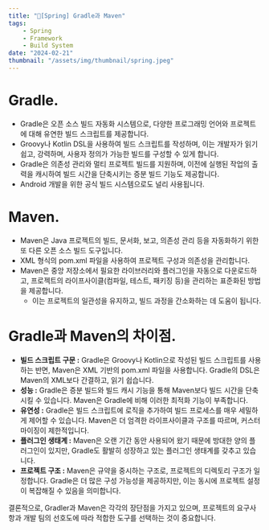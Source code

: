 ```yaml
---
title: "🍃[Spring] Gradle과 Maven"
tags:
    - Spring
    - Framework
    - Build System
date: "2024-02-21"
thumbnail: "/assets/img/thumbnail/spring.jpeg"
---
```


# Gradle.
* Gradle은 오픈 소스 빌드 자동화 시스템으로, 다양한 프로그래밍 언어와 프로젝트에 대해 유연한 빌드 스크립트를 제공합니다.
* Groovy나 Kotlin DSL을 사용하여 빌드 스크립트를 작성하며, 이는 개발자가 읽기 쉽고, 강력하며, 사용자 정의가 가능한 빌드를 구성할 수 있게 합니다.
* Gradle은 의존성 관리와 멀티 프로젝트 빌드를 지원하며, 이전에 실행된 작업의 출력을 캐시하여 빌드 시간을 단축시키는 증분 빌드 기능도 제공합니다.
* Android 개발을 위한 공식 빌드 시스템으로도 널리 사용됩니다.

# Maven.
* Maven은 Java 프로젝트의 빌드, 문서화, 보고, 의존성 관리 등을 자동화하기 위한 또 다른 오픈 소스 빌드 도구입니다.
* XML 형식의 pom.xml 파일을 사용하여 프로젝트 구성과 의존성을 관리합니다.
* Maven은 중앙 저장소에서 필요한 라이브러리와 플러그인을 자동으로 다운로드하고, 프로젝트의 라이프사이클(컴파일, 테스트, 패키징 등)을 관리하는 표준화된 방법을 제공합니다.
    * 이는 프로젝트의 일관성을 유지하고, 빌드 과정을 간소화하는 데 도움이 됩니다.

# Gradle과 Maven의 차이점.
* **빌드 스크립트 구문 :** Gradle은 Groovy나 Kotlin으로 작성된 빌드 스크립트를 사용하는 반면, Maven은 XML 기반의 pom.xml 파일을 사용합니다. Gradle의 DSL은 Maven의 XML보다 간결하고, 읽기 쉽습니다.
* **성능 :** Gradle은 증분 빌드와 빌드 캐시 기능을 통해 Maven보다 빌드 시간을 단축시킬 수 있습니다. Maven은 Gradle에 비해 이러한 최적화 기능이 부족합니다.
* **유연성 :** Gradle은 빌드 스크립트에 로직을 추가하여 빌드 프로세스를 매우 세밀하게 제어할 수 있습니다. Maven은 더 엄격한 라이프사이클과 구조를 따르며, 커스터마이징이 제한적입니다.
* **플러그인 생태계 :** Maven은 오랜 기간 동안 사용되어 왔기 때문에 방대한 양의 플러그인이 있지만, Gradle도 활발히 성장하고 있는 플러그인 생태계를 갖추고 있습니다.
* **프로젝트 구조 :** Maven은 규약을 중시하는 구조로, 프로젝트의 디렉토리 구조가 일정합니다. Gradle은 더 많은 구성 가능성을 제공하지만, 이는 동시에 프로젝트 설정이 복잡해질 수 있음을 의미합니다.

결론적으로, Gradler과 Maven은 각각의 장단점을 가지고 있으며, 프로젝트의 요구사항과 개발 팀의 선호도에 따라 적합한 도구를 선택하는 것이 중요합니다.
